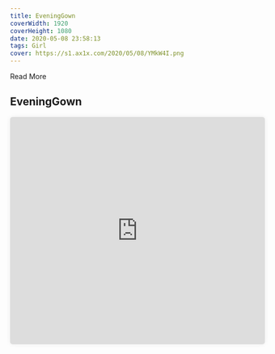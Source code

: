 ```yaml
---
title: EveningGown
coverWidth: 1920
coverHeight: 1080
date: 2020-05-08 23:58:13
tags: Girl
cover: https://s1.ax1x.com/2020/05/08/YMkW4I.png
---
```


Read More
<!-- more -->

## EveningGown

<iframe style="width:100%;height:450px;box-shadow:0px 0px 10px #eee;border-radius:5px" src="https://www.ddd.online/jq/webEdit/project/embedProject/3FVT81a0-ohQIIifQ-aNncDRJK-99PVlZaI" frameborder="0" allowvr allowfullscreen mozallowfullscreen="true" webkitallowfullscreen="true" onmousewheel="">
</iframe>
